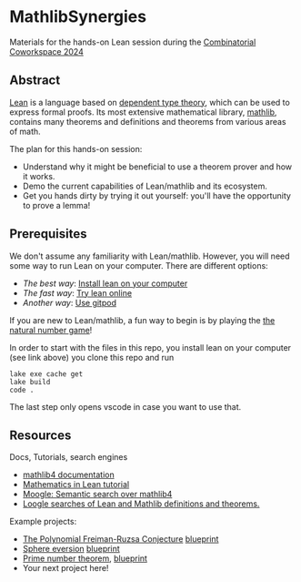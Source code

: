 # MathlibSynergies

Materials for the hands-on Lean session during the [Combinatorial Coworkspace 2024](https://www.combinatorial-cowork.space/)


## Abstract

[Lean](https://lean-lang.org/) is a language based on [dependent type theory](https://en.wikipedia.org/wiki/Dependent_type), which can be used to express formal proofs. Its most extensive mathematical library, [mathlib](https://leanprover-community.github.io/index.html), contains many theorems and definitions and theorems from various areas of math.

The plan for this hands-on session:

- Understand why it might be beneficial to use a theorem prover and how it works.
- Demo the current capabilities of Lean/mathlib and its ecosystem.
- Get you hands dirty by trying it out yourself: you'll have the opportunity to prove a lemma!

## Prerequisites

We don't assume any familiarity with Lean/mathlib.
However, you will need some way to run Lean on your computer.
There are different options:

 - *The best way*: [Install lean on your computer](https://leanprover-community.github.io/get_started.html)
 - *The fast way*: [Try lean online](https://live.lean-lang.org/)
 - *Another way*: [Use gitpod](https://gitpod.io/new/#/https://github.com/mo271/MathlibSynergies)

 If you are new to Lean/mathlib, a fun way to begin is by playing the [the natural number game](https://adam.math.hhu.de/)!

In order to start with the files in this repo, you install lean on your computer (see link above)
you clone this repo and run
```shell
lake exe cache get
lake build
code .
```
The last step only opens vscode in case you want to use that.


## Resources

Docs, Tutorials, search engines

 - [mathlib4 documentation](https://leanprover-community.github.io/mathlib4_docs/)
 - [Mathematics in Lean tutorial](https://leanprover-community.github.io/mathematics_in_lean/)
 - [Moogle: Semantic search over mathlib4](https://www.moogle.ai/)
 - [Loogle searches of Lean and Mathlib definitions and theorems.](https://loogle.lean-lang.org/)

Example projects:

  - [The Polynomial Freiman-Ruzsa Conjecture](https://teorth.github.io/pfr/) [blueprint](https://teorth.github.io/pfr/blueprint/)
  - [Sphere eversion](https://leanprover-community.github.io/sphere-eversion/) [blueprint](https://leanprover-community.github.io/sphere-eversion/blueprint/index.html)
  - [Prime number theorem](https://github.com/AlexKontorovich/PrimeNumberTheoremAnd/), [blueprint](https://alexkontorovich.github.io/PrimeNumberTheoremAnd/web/)
  - Your next project here!
